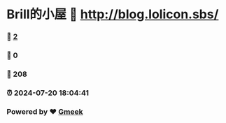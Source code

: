 # Brill的小屋 :link: http://blog.lolicon.sbs/ 
### :page_facing_up: [2](http://blog.lolicon.sbs//tag.html) 
### :speech_balloon: 0 
### :hibiscus: 208 
### :alarm_clock: 2024-07-20 18:04:41 
### Powered by :heart: [Gmeek](https://github.com/Meekdai/Gmeek)
